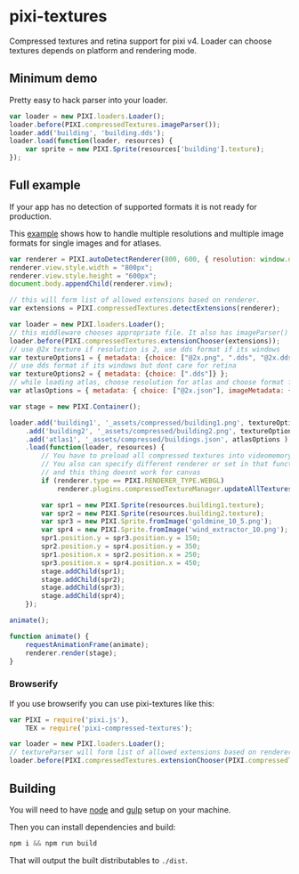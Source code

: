 # pixi-textures
Compressed textures and retina support for pixi v4. Loader can choose textures depends on platform and rendering mode.

## Minimum demo

Pretty easy to hack parser into your loader.

```js
var loader = new PIXI.loaders.Loader();
loader.before(PIXI.compressedTextures.imageParser());
loader.add('building', 'building.dds');
loader.load(function(loader, resources) {
    var sprite = new PIXI.Sprite(resources['building'].texture);
});
```

## Full example

If your app has no detection of supported formats it is not ready for production.

This [example](ivanpopelyshev.github.io/examples/index.html?s=textures&f=dds.js&title=DirectDrawSurface%20(DDS)&plugins=pixi-compressed-textures)
shows how to handle multiple resolutions and multiple image formats for single images and for atlases.

```js
var renderer = PIXI.autoDetectRenderer(800, 600, { resolution: window.devicePixelRatio || 1 });
renderer.view.style.width = "800px";
renderer.view.style.height = "600px";
document.body.appendChild(renderer.view);

// this will form list of allowed extensions based on renderer.
var extensions = PIXI.compressedTextures.detectExtensions(renderer);

var loader = new PIXI.loaders.Loader();
// this middleware chooses appropriate file. It also has imageParser() inside
loader.before(PIXI.compressedTextures.extensionChooser(extensions));
// use @2x texture if resolution is 2, use dds format if its windows
var textureOptions1 = { metadata: {choice: ["@2x.png", ".dds", "@2x.dds"]} };
// use dds format if its windows but dont care for retina
var textureOptions2 = { metadata: {choice: [".dds"]} };
// while loading atlas, choose resolution for atlas and choose format for image
var atlasOptions = { metadata: { choice: ["@2x.json"], imageMetadata: { choice: [".dds"]} } };

var stage = new PIXI.Container();

loader.add('building1', '_assets/compressed/building1.png', textureOptions1)
    .add('building2', '_assets/compressed/building2.png', textureOptions2)
    .add('atlas1', '_assets/compressed/buildings.json', atlasOptions )
    .load(function(loader, resources) {
        // You have to preload all compressed textures into videomemory, pixi renderer cant do that for you.
        // You also can specify different renderer or set in that function
        // and this thing doesnt work for canvas
        if (renderer.type == PIXI.RENDERER_TYPE.WEBGL)
            renderer.plugins.compressedTextureManager.updateAllTextures(resources, true);

        var spr1 = new PIXI.Sprite(resources.building1.texture);
        var spr2 = new PIXI.Sprite(resources.building2.texture);
        var spr3 = new PIXI.Sprite.fromImage('goldmine_10_5.png');
        var spr4 = new PIXI.Sprite.fromImage('wind_extractor_10.png');
        spr1.position.y = spr3.position.y = 150;
        spr2.position.y = spr4.position.y = 350;
        spr1.position.x = spr2.position.x = 250;
        spr3.position.x = spr4.position.x = 450;
        stage.addChild(spr1);
        stage.addChild(spr2);
        stage.addChild(spr3);
        stage.addChild(spr4);
    });

animate();

function animate() {
    requestAnimationFrame(animate);
    renderer.render(stage);
}
```

### Browserify

If you use browserify you can use pixi-textures like this:

```js
var PIXI = require('pixi.js'),
    TEX = require('pixi-compressed-textures');

var loader = new PIXI.loaders.Loader();
// textureParser will form list of allowed extensions based on renderer.
loader.before(PIXI.compressedTextures.extensionChooser(PIXI.compressedTextures.detectExtensions(renderer)));
```

## Building

You will need to have [node][node] and [gulp][gulp] setup on your machine.

Then you can install dependencies and build:

```js
npm i && npm run build
```

That will output the built distributables to `./dist`.

[node]:       http://nodejs.org/
[gulp]:       http://gulpjs.com/
